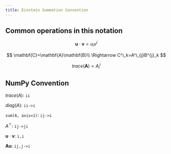 ```yaml
---
title: Einstein Summation Convention
---
```


## Common operations in this notation

$$
\mathbf{u}\cdot\mathbf{v}=u_iv^i
$$

$$
\mathbf{C}=\mathbf{A}\mathbf{B}\\
\Rightarrow
C^i_k=A^i_{j}B^{j}_k
$$

$$
trace(\mathbf{A})=A^i_{i}
$$

## NumPy Convention

$trace(A)$: `ii`

$diag(A)$: `ii->i`

`sum(A, axis=1)`: `ij->i`

$A^\top$: `ij->ji`

$\mathbf{u}\cdot\mathbf{v}$: `i,i`

$\mathbf{A}\mathbf{u}$: `ij,j->i`



